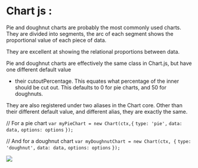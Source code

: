 # Chart js :
Pie and doughnut charts are probably the most commonly used charts. They are divided into segments, 
the arc of each segment shows the proportional value of each piece of data.

They are excellent at showing the relational proportions between data.

Pie and doughnut charts are effectively the same class in Chart.js, but have one different default value 
- their cutoutPercentage. This equates what percentage of the inner should be cut out. This defaults to 0 for pie charts, and 50 for doughnuts.

They are also registered under two aliases in the Chart core. Other than their different default value,
and different alias, they are exactly the same.

// For a pie chart
```var myPieChart = new Chart(ctx,{```
    ```type: 'pie',```
    ```data: data,```
    ```options: options```
```});```

// And for a doughnut chart
```var myDoughnutChart = new Chart(ctx, {```
    ```type: 'doughnut',```
    ```data: data,```
    ```options: options```
```});```

![](https://tr1.cbsistatic.com/hub/i/r/2013/08/16/09acee62-3e62-4c50-b7dc-7190cb49267c/resize/1200x/be8373cfb2c0b8f079f152dd7eff2acf/Chartjs_FigA_081613.jpg)

